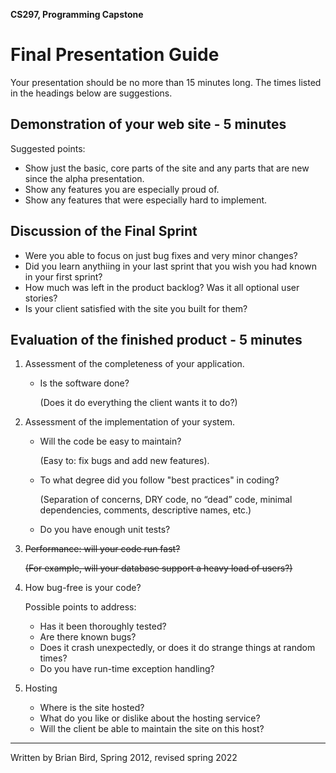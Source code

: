 **CS297, Programming Capstone**

# Final Presentation Guide

Your presentation should be no more than 15 minutes long. The times listed in the headings below are suggestions.

## Demonstration of your web site - 5 minutes

Suggested points:

- Show just the basic, core parts of the site and any parts that are new since the alpha presentation.
- Show any features you are especially proud of.
- Show any features that were especially hard to implement.

## Discussion of the Final Sprint

- Were you able to focus on just bug fixes and very minor changes?
- Did you learn anythiing in your last sprint that you wish you had known in your first sprint?
- How much was left in the product backlog? Was it all optional user stories?
- Is your client satisfied with the site you built for them?

## Evaluation of the finished product - 5 minutes

1. Assessment of the completeness of your application. 

   - Is the software done?

     (Does it do everything the client wants it to do?)

2. Assessment of the implementation of your system.

   - Will the code be easy to maintain?

     (Easy to: fix bugs and add new features).

   - To what degree did you follow "best practices" in coding? 

     (Separation of concerns, DRY code, no “dead” code, minimal dependencies, comments, descriptive names, etc.)

   - Do you have enough unit tests?

3. ~~Performance: will your code run fast?~~

   ~~(For example, will your database support a heavy load of users?)~~

4. How bug-free is your code?

   Possible points to address:

   - Has it been thoroughly tested?
   - Are there known bugs?
   - Does it crash unexpectedly, or does it do strange things at random times?
   - Do you have run-time exception handling?

5. Hosting

   - Where is the site hosted?
   - What do you like or dislike about the hosting service?
   - Will the client be able to maintain the site on this host?



---

Written by Brian Bird, Spring 2012, revised spring <time>2022</time>